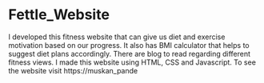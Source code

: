 # Fettle_Website
I developed this fitness website that can give us diet and exercise motivation based on our progress. It also has BMI calculator that helps to suggest diet plans accordingly. There are blog to read regarding different fitness views. I made this website using HTML, CSS and Javascript. To see the website visit https://muskan_pande
